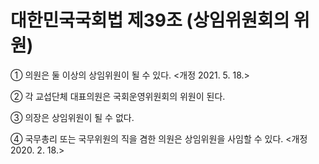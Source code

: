 # 대한민국국회법 제39조 (상임위원회의 위원)

① 의원은 둘 이상의 상임위원이 될 수 있다. <개정 2021. 5. 18.>  

② 각 교섭단체 대표의원은 국회운영위원회의 위원이 된다.  

③ 의장은 상임위원이 될 수 없다.  

④ 국무총리 또는 국무위원의 직을 겸한 의원은 상임위원을 사임할 수 있다. <개정 2020. 2. 18.>
